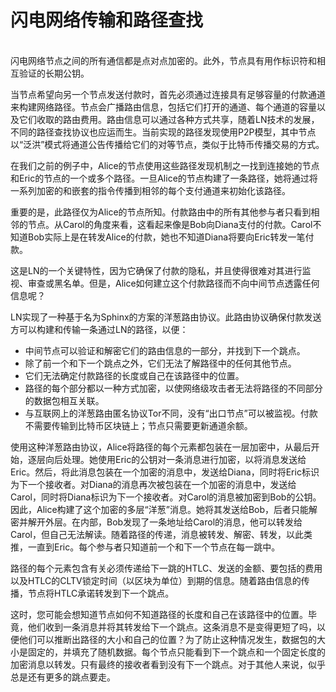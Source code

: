 # 闪电网络传输和路径查找

\
闪电网络节点之间的所有通信都是点对点加密的。此外，节点具有用作标识符和相互验证的长期公钥。

当节点希望向另一个节点发送付款时，首先必须通过连接具有足够容量的付款通道来构建网络路径。节点会广播路由信息，包括它们打开的通道、每个通道的容量以及它们收取的路由费用。路由信息可以通过各种方式共享，随着LN技术的发展，不同的路径查找协议也应运而生。当前实现的路径发现使用P2P模型，其中节点以“泛洪”模式将通道公告传播给它们的对等节点，类似于比特币传播交易的方式。

在我们之前的例子中，Alice的节点使用这些路径发现机制之一找到连接她的节点和Eric的节点的一个或多个路径。一旦Alice的节点构建了一条路径，她将通过将一系列加密的和嵌套的指令传播到相邻的每个支付通道来初始化该路径。

重要的是，此路径仅为Alice的节点所知。付款路由中的所有其他参与者只看到相邻的节点。从Carol的角度来看，这看起来像是Bob向Diana支付的付款。Carol不知道Bob实际上是在转发Alice的付款，她也不知道Diana将要向Eric转发一笔付款。

这是LN的一个关键特性，因为它确保了付款的隐私，并且使得很难对其进行监视、审查或黑名单。但是，Alice如何建立这个付款路径而不向中间节点透露任何信息呢？

LN实现了一种基于名为Sphinx的方案的洋葱路由协议。此路由协议确保付款发送方可以构建和传输一条通过LN的路径，以便：

* 中间节点可以验证和解密它们的路由信息的一部分，并找到下一个跳点。
* 除了前一个和下一个跳点之外，它们无法了解路径中的任何其他节点。
* 它们无法确定付款路径的长度或自己在该路径中的位置。
* 路径的每个部分都以一种方式加密，以使网络级攻击者无法将路径的不同部分的数据包相互关联。
* 与互联网上的洋葱路由匿名协议Tor不同，没有“出口节点”可以被监视。付款不需要传输到比特币区块链上；节点只需要更新通道余额。

使用这种洋葱路由协议，Alice将路径的每个元素都包装在一层加密中，从最后开始，逐层向后处理。她使用Eric的公钥对一条消息进行加密，以将消息发送给Eric。然后，将此消息包装在一个加密的消息中，发送给Diana，同时将Eric标识为下一个接收者。对Diana的消息再次被包装在一个加密的消息中，发送给Carol，同时将Diana标识为下一个接收者。对Carol的消息被加密到Bob的公钥。因此，Alice构建了这个加密的多层“洋葱”消息。她将其发送给Bob，后者只能解密并解开外层。在内部，Bob发现了一条地址给Carol的消息，他可以转发给Carol，但自己无法解读。随着路径的传递，消息被转发、解密、转发，以此类推，一直到Eric。每个参与者只知道前一个和下一个节点在每一跳中。

路径的每个元素包含有关必须传递给下一跳的HTLC、发送的金额、要包括的费用以及HTLC的CLTV锁定时间（以区块为单位）到期的信息。随着路由信息的传播，节点将HTLC承诺转发到下一个跳点。

这时，您可能会想知道节点如何不知道路径的长度和自己在该路径中的位置。毕竟，他们收到一条消息并将其转发给下一个跳点。这条消息不是变得更短了吗，以便他们可以推断出路径的大小和自己的位置？为了防止这种情况发生，数据包的大小是固定的，并填充了随机数据。每个节点只能看到下一个跳点和一个固定长度的加密消息以转发。只有最终的接收者看到没有下一个跳点。对于其他人来说，似乎总是还有更多的跳点要走。
